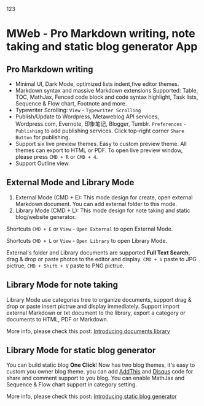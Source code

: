 123
# MWeb - Pro Markdown writing, note taking and static blog generator App

## Pro Markdown writing

* Minimal UI, Dark Mode, optimized lists indent,five editor themes. 
* Markdown syntax and massive Markdown extensions Supported: Table, TOC, MathJax, Fenced code block and code syntax highlight, Task lists, Sequence & Flow chart, Footnote and more.
* Typewriter Scrolling: `View` - `Typewriter Scrolling`
* Publish/Update to Wordpress, Metaweblog API services, Wordpress.com, Evernote, 印象笔记, Blogger,  Tumblr. `Preferences` -   `Publishing` to add publishing services. Click top-right corner `Share Button` for publishing.
* Support six live preview themes. Easy to custom preview theme. All themes can export to HTML or PDF. To open live preview window, please press `CMD + R` or `CMD + 4`. 
* Support Outline view.

## External Mode and Library Mode

1. External Mode (CMD + E): This mode design for create, open external Markdown document. You can add external folder to this mode.
2. Library Mode (CMD + L): This mode design for note taking and static blog/website generator. 

Shortcuts `CMD + E` or `View` - `Open External` to open External Mode.

Shortcuts `CMD + L` or `View` - `Open Library` to open Library Mode.

External's folder and Library documents are supported **Full Text Search**, drag &amp; drop or paste photos to the editor and display. `CMD + V` paste to JPG pictrue, `CMD + Shift + V` paste to PNG pictrue.


## Library Mode for note taking

Library Mode use categories tree to organize documents, support drag &amp; drop or paste insert pictrue and display immediately. Support import external Markdown or txt document to the library, export a category or documents to HTML, PDF or Markdown.

More info, please check this post: [Introducing documents library](http://www.mweb.im/mweb-document-library.html)



## Library Mode for static blog generator

You can build static blog **One Click**! Now has two blog themes, it's easy to custom you owner blog theme. you can add [AddThis](http://www.addthis.com/) and [Disqus](http://www.disqus.com) code for share and comment support to you blog. You can enable MathJax and Sequence & Flow chart support in category setting.

More info, please check this post: [Introducing static blog generator](http://www.mweb.im/mweb-static-blog-generator.html)


